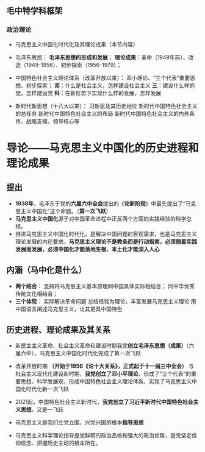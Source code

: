 ## 毛中特学科框架
### 政治理论
- 马克思主义中国化时代化及其理论成果（本节内容）

- 毛泽东思想：
**毛泽东思想的形成和发展**； 
 **理论成果**：革命（1949年前）、改造（1949-1956）、初步探索（1956-1979）；

- 中国特色社会主义理论体系（改革开放以来）：
邓小理论、“三个代表”重要思想、初步探索；
**邓**：什么是社会主义，怎样建设社会主义
**三**：建设什么样的党，怎样建设党
**科**：在新形势下实现什么样的发展，怎样发展

- 新时代新思想（十八大以来）：
习新思及其历史地位
新时代中国特色社会主义的总任务
新时代中国特色社会主义的布局
新时代中国特色社会主义的内外条件、战略支撑、领导核心等


# 导论——马克思主义中国化的历史进程和理论成果

## 提出
- **1938年**，毛泽东于党的**六届六中全会**提出的《**论新阶段**》中最先提出了“马克思主义中国化”这个命题。（**第一次飞跃**）
- **马克思主义中国化**源于对中国革命进程中正反两个方面的实践经验的科学总结。
- 推进马克思主义中国化时代化，是解决中国问题的客观需求，也是马克思主义理论发展的内在要求。**马克思主义理论不是教条而是行动指南，必须随着实践发展而发展，必须中国化才能落地生根、本土化才能深入人心**
## 内涵（马中化是什么）
- **两个结合**：
坚持将马克思主义基本原理同中国具体实际相结合；
同中华优秀传统文化相结合；
- **三个体现**：
实际解决革命问题
总结经验为理论，丰富发展马克思主义理论
用中国语言阐述马克思主义，让其更具中国特色

## 历史进程、理论成果及其关系
- 新民主主义革命、社会主义革命和建设时期我党**创立毛泽东思想（成果）**（六届六中），马克思主义中国化时代化完成了第一次飞跃
- 改革开放时期 **（开始于1956《论十大关系》，正式起于十一届三中全会）** 与社会主义现代化建设新时期，**我党创立了邓小平理论**，形成了“三个代表“的重要思想、科学发展观，形成中国特色社会主义理论体系，实现了马克思主义中国化时代化新一次飞跃
- 2021起，中国特色社会主义新时代，**我党创立了习近平新时代中国特色社会主义思想**，又是一飞跃

- 马克思主义是我们立党立国、兴党兴国的根本**指导思想**
- 马克思主义科学理论指导是党鲜明的政治品格和强大的政治优势，是党坚定信仰信念、把握历史主动的根本所在。
<!--stackedit_data:
eyJoaXN0b3J5IjpbNDA1OTIwODU0LC0xMzgzMzIxOTY2LDE5Nj
k5NTM0NjYsMjA2MzUxMjU5N119
-->
